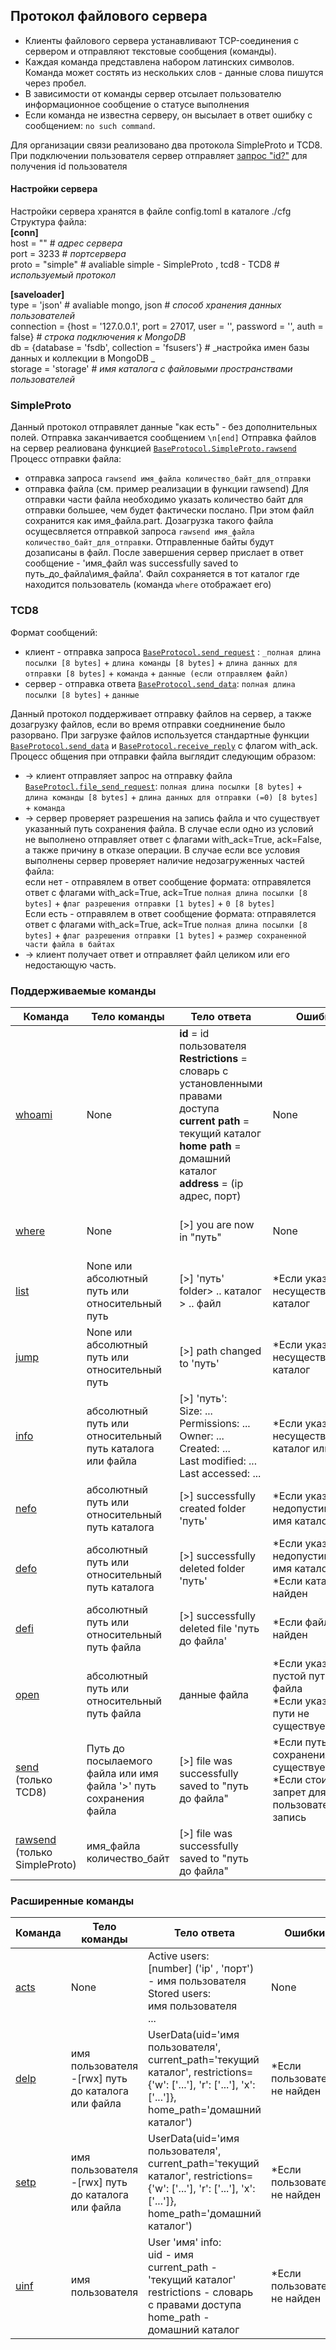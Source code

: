 ## Протокол файлового сервера
* Клиенты файлового сервера устанавливают TCP-соединения с сервером и отправляют текстовые сообщения (команды).
* Каждая команда представлена набором латинских символов. Команда может состять из нескольких слов - данные слова пишутся через пробел.  
* В зависимости от команды сервер отсылает пользователю информационное сообщение о статусе выполнения
* Если команда не известна серверу, он высылает в ответ ошибку с сообщением: `no such command`.
  
Для организации связи реализовано два протокола SimpleProto и TCD8. При подключении пользователя сервер отправляет [запрос "id?"](https://github.com/paparyadom/Rub/blob/master/Protocols/BaseProtocol.py#L54) для получения id пользователя
#### Настройки сервера
Настройки сервера хранятся в файле config.toml в каталоге ./cfg</br>
Структура файла:</br>
**[conn]**</br>
host = "" # _адрес сервера_ </br>
port = 3233 # _портсервера_ </br>
proto = "simple" # avaliable simple - SimpleProto , tcd8 - TCD8 # _используемый протокол_ </br>

**[saveloader]**</br>
type = 'json' # avaliable mongo, json # _способ хранения данных пользователей_ </br>
connection = {host  = '127.0.0.1', port = 27017, user = '', password = '', auth = false} # _строка подключения к MongoDB_ </br>
db = {database = 'fsdb', collection = 'fsusers'} # _настройка имен базы данных и коллекции в MongoDB _</br>
storage = 'storage' # _имя каталога с файловыми пространствами пользователей_ </br>




### SimpleProto
Данный протокол отправялет данные "как есть" - без дополнительных полей. Отправка заканчивается сообщением `\n[end]` 
Отправка файлов на сервер реалиована функцией [`BaseProtocol.SimpleProto.rawsend`](https://github.com/paparyadom/Rub/blob/master/Protocols/BaseProtocol.py#L127)
Процесс отправки файла:
* отправка запроса `rawsend имя_файла количество_байт_для_отправки`
* отправка файла (см. пример реализации в функции rawsend)
Для отправки части файла необходимо указать количество байт для отправки большее, чем будет фактически послано. При этом файл сохранится как имя_файла.part.
Дозагрузка такого файла осущесвляется отправкой запроса `rawsend имя_файла количество_байт_для_отправки`. Отправленные байты будут дозаписаны в файл.
После завершения сервер прислает в ответ сообщение  - 'имя_файл was successfully saved to путь_до_файла\имя_файла'.
Файл сохраняется в тот каталог где находится пользователь (команда `where` отображает его)

### TCD8
Формат сообщений:
* клиент - отправка запроса [`BaseProtocol.send_request`](https://github.com/paparyadom/Rub/blob/master/Protocols/BaseProtocol.py#L127) : `_полная длина посылки [8 bytes]` + `длина команды [8 bytes]` + `длина данных для отправки [8 bytes]` + `команда` + `данные (если отправляем файл)`
* сервер - отправка ответа [`BaseProtocol.send_data`](https://github.com/paparyadom/Rub/blob/master/Protocols/BaseProtocol.py#L90): `полная длина посылки [8 bytes]` + `данные`

Данный протокол поддерживает отправку файлов на сервер, а также дозагрузку файлов, если во время отправки соеднинение было разорвано. При загрузке файлов используется стандартные функции [`BaseProtocol.send_data`](https://github.com/paparyadom/Rub/blob/master/Protocols/BaseProtocol.py#L90) и  [`BaseProtocol.receive_reply`](https://github.com/paparyadom/Rub/blob/master/Protocols/BaseProtocol.py#L90) с флагом with_ack.
Процесс общения при отправки файла выглядит следующим образом:
* -> клиент отправляет запрос на отправку файла [`BaseProtocl.file_send_request`](https://github.com/paparyadom/Rub/blob/master/Protocols/BaseProtocol.py#L147): `полная длина посылки [8 bytes]` + `длина команды [8 bytes]` + `длина данных для отправки (=0) [8 bytes]` + `команда`
* -> сервер проверяет разрешения на запись файла и что существует указанный путь сохранения файла. В случае если одно из условий не выполнено отправляет ответ с флагами with_ack=True, ack=False, а также причину в отказе операции. В случае если все условия выполнены сервер проверяет наличие недозагруженных частей файла:
  <br/>если нет - отправялем в ответ сообщение формата: отправялется ответ с флагами with_ack=True, ack=True `полная длина посылки [8 bytes]` + `флаг разрешения отправки [1 bytes]` + `0 [8 bytes]`
  <br/>Если есть - отправялем в ответ сообщение формата: отправялется ответ с флагами with_ack=True, ack=True `полная длина посылки [8 bytes]` + `флаг разрешения отправки [1 bytes]` + `размер сохраненной части файла в байтах`
* -> клиент получает ответ и отправляет файл целиком или его недостающую часть.


### Поддерживаемые команды
| Команда     | Тело команды                 | Тело ответа             | Ошибки        | Описание        |
|-------------|------------------------------|-------------------------|---------------|-----------------|
| [whoami](https://github.com/paparyadom/Rub/blob/master/Commands/UserCommands.py#L252)      | None                        |**id** = id пользователя<br/> **Restrictions** = словарь с установленными правами доступа<br/>**current path** = текущий каталог <br/>**home path** = домашний каталог<br/>**address** = (ip адрес, порт) | None| Информация о пользователе |
| [where](https://github.com/paparyadom/Rub/blob/master/Commands/UserCommands.py#L24)       	|None														|[>] you are now in "путь"						|None|Отображение пути текущего каталога|
| [list](https://github.com/paparyadom/Rub/blob/master/Commands/UserCommands.py#L53)    		|None или абсолютный путь или относительный путь			|[>] 'путь'<br/>folder> .. каталог<br/>> .. файл|*Если указан несуществующий каталог| Отображение списка папок и файлов|
| [jump](https://github.com/paparyadom/Rub/blob/master/Commands/UserCommands.py#L200)   		|None или абсолютный путь или относительный путь			|[>] path changed to 'путь' 				|*Если указан несуществующий каталог| Сменить текущий каталог|
| [info](https://github.com/paparyadom/Rub/blob/master/Commands/UserCommands.py#L226) 			|абсолютный путь или относительный путь каталога или файла |[>] 'путь': <br/> Size: ...<br/> Permissions: ...<br/> Owner: ...<br/> Created: ...<br/> Last modified: ...<br/> Last accessed: ...<br/> |*Если указан несуществующий каталог или файл| Отображение информации о файле или каталоге
| [nefo](https://github.com/paparyadom/Rub/blob/master/Commands/UserCommands.py#L77)   		|абсолютный путь или относительный путь каталога			|[>] successfully created folder 'путь'	|*Если указано недопустимое имя каталога| Создание нового каталога|
| [defo](https://github.com/paparyadom/Rub/blob/master/Commands/UserCommands.py#L100)    		|абсолютный путь или относительный путь каталога			|[>] successfully deleted folder 'путь'	|*Если указано недопустимое имя каталога<br/>*Если каталог не найден| Удаление каталога |
| [defi](https://github.com/paparyadom/Rub/blob/master/Commands/UserCommands.py#L121)    		|абсолютный путь или относительный путь файла				|[>] successfully deleted file 'путь до файла'|*Если файл не найден| Удаление файла |  
| [open](https://github.com/paparyadom/Rub/blob/master/Commands/UserCommands.py#L31)  		|абсолютный путь или относительный путь файла				|данные файла|*Если указан пустой путь до файла<br/>*Если указаного пути не существует | Открыть файл |    
| [send](https://github.com/paparyadom/Rub/blob/master/Commands/UserCommands.py#L142)<br/>(только TCD8)|Путь до посылаемого файла или имя файла '>' путь сохранения файла		|[>] file was successfully saved to "путь до файла" | *Если путь сохранения не существует<br/>*Если стоит запрет для пользователя на запись | Отправка файла|
| [rawsend](https://github.com/paparyadom/Rub/blob/master/Commands/UserCommands.py#L142)<br/>(только SimpleProto)|имя_файла количество_байт 		|[>] file was successfully saved to "путь до файла" | | Отправка файла|


### Расширенные команды
| Команда     | Тело команды                 | Тело ответа             | Ошибки        | Описание        |
|-------------|------------------------------|-------------------------|---------------|-----------------|
|[acts](https://github.com/paparyadom/Rub/blob/master/Commands/SuperUserCommands.py#L10)| None| Active users: <br/>[number] ('ip' , 'порт') - имя пользователя <br/> Stored users: <br/> имя пользователя  <br/> ... | None | Отображение списка подключенных пользователей и сохраненных|
|[delp](https://github.com/paparyadom/Rub/blob/master/Commands/SuperUserCommands.py#L98)|имя пользователя -[rwx] путь до каталога или файла | UserData(uid='имя пользователя', current_path='текущий каталог', restrictions={'w': ['...'], 'r': ['...'], 'x': ['...']}, home_path='домашний каталог') | *Если пользователь не найден | удаление запретов пользователя|  
|[setp](https://github.com/paparyadom/Rub/blob/master/Commands/SuperUserCommands.py#L58)|имя пользователя -[rwx] путь до каталога или файла | UserData(uid='имя пользователя', current_path='текущий каталог', restrictions={'w': ['...'], 'r': ['...'], 'x': ['...']}, home_path='домашний каталог') |*Если пользователь не найден| добавление запретов пользователя|  
|[uinf](https://github.com/paparyadom/Rub/blob/master/Commands/SuperUserCommands.py#L28)|имя пользователя| User 'имя' info:<br/> uid - имя<br/>current_path - 'текущий каталог'<br/>restrictions - словарь с правами доступа<br/>home_path - домашний каталог|*Если пользователь не найден|Вывод информации о пользователе|





